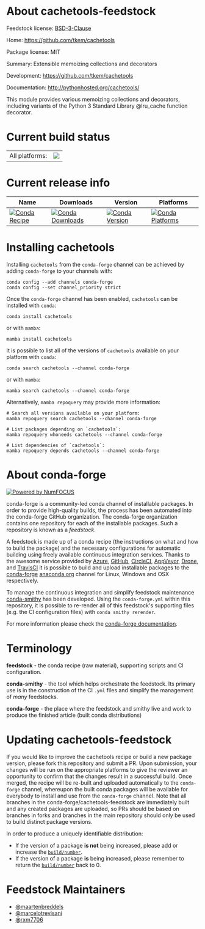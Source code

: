 About cachetools-feedstock
==========================

Feedstock license: [BSD-3-Clause](https://github.com/conda-forge/cachetools-feedstock/blob/main/LICENSE.txt)

Home: https://github.com/tkem/cachetools

Package license: MIT

Summary: Extensible memoizing collections and decorators

Development: https://github.com/tkem/cachetools

Documentation: http://pythonhosted.org/cachetools/

This module provides various memoizing collections and decorators, including variants of the Python 3 Standard Library @lru_cache function decorator.


Current build status
====================


<table><tr><td>All platforms:</td>
    <td>
      <a href="https://dev.azure.com/conda-forge/feedstock-builds/_build/latest?definitionId=3775&branchName=main">
        <img src="https://dev.azure.com/conda-forge/feedstock-builds/_apis/build/status/cachetools-feedstock?branchName=main">
      </a>
    </td>
  </tr>
</table>

Current release info
====================

| Name | Downloads | Version | Platforms |
| --- | --- | --- | --- |
| [![Conda Recipe](https://img.shields.io/badge/recipe-cachetools-green.svg)](https://anaconda.org/conda-forge/cachetools) | [![Conda Downloads](https://img.shields.io/conda/dn/conda-forge/cachetools.svg)](https://anaconda.org/conda-forge/cachetools) | [![Conda Version](https://img.shields.io/conda/vn/conda-forge/cachetools.svg)](https://anaconda.org/conda-forge/cachetools) | [![Conda Platforms](https://img.shields.io/conda/pn/conda-forge/cachetools.svg)](https://anaconda.org/conda-forge/cachetools) |

Installing cachetools
=====================

Installing `cachetools` from the `conda-forge` channel can be achieved by adding `conda-forge` to your channels with:

```
conda config --add channels conda-forge
conda config --set channel_priority strict
```

Once the `conda-forge` channel has been enabled, `cachetools` can be installed with `conda`:

```
conda install cachetools
```

or with `mamba`:

```
mamba install cachetools
```

It is possible to list all of the versions of `cachetools` available on your platform with `conda`:

```
conda search cachetools --channel conda-forge
```

or with `mamba`:

```
mamba search cachetools --channel conda-forge
```

Alternatively, `mamba repoquery` may provide more information:

```
# Search all versions available on your platform:
mamba repoquery search cachetools --channel conda-forge

# List packages depending on `cachetools`:
mamba repoquery whoneeds cachetools --channel conda-forge

# List dependencies of `cachetools`:
mamba repoquery depends cachetools --channel conda-forge
```


About conda-forge
=================

[![Powered by
NumFOCUS](https://img.shields.io/badge/powered%20by-NumFOCUS-orange.svg?style=flat&colorA=E1523D&colorB=007D8A)](https://numfocus.org)

conda-forge is a community-led conda channel of installable packages.
In order to provide high-quality builds, the process has been automated into the
conda-forge GitHub organization. The conda-forge organization contains one repository
for each of the installable packages. Such a repository is known as a *feedstock*.

A feedstock is made up of a conda recipe (the instructions on what and how to build
the package) and the necessary configurations for automatic building using freely
available continuous integration services. Thanks to the awesome service provided by
[Azure](https://azure.microsoft.com/en-us/services/devops/), [GitHub](https://github.com/),
[CircleCI](https://circleci.com/), [AppVeyor](https://www.appveyor.com/),
[Drone](https://cloud.drone.io/welcome), and [TravisCI](https://travis-ci.com/)
it is possible to build and upload installable packages to the
[conda-forge](https://anaconda.org/conda-forge) [anaconda.org](https://anaconda.org/)
channel for Linux, Windows and OSX respectively.

To manage the continuous integration and simplify feedstock maintenance
[conda-smithy](https://github.com/conda-forge/conda-smithy) has been developed.
Using the ``conda-forge.yml`` within this repository, it is possible to re-render all of
this feedstock's supporting files (e.g. the CI configuration files) with ``conda smithy rerender``.

For more information please check the [conda-forge documentation](https://conda-forge.org/docs/).

Terminology
===========

**feedstock** - the conda recipe (raw material), supporting scripts and CI configuration.

**conda-smithy** - the tool which helps orchestrate the feedstock.
                   Its primary use is in the construction of the CI ``.yml`` files
                   and simplify the management of *many* feedstocks.

**conda-forge** - the place where the feedstock and smithy live and work to
                  produce the finished article (built conda distributions)


Updating cachetools-feedstock
=============================

If you would like to improve the cachetools recipe or build a new
package version, please fork this repository and submit a PR. Upon submission,
your changes will be run on the appropriate platforms to give the reviewer an
opportunity to confirm that the changes result in a successful build. Once
merged, the recipe will be re-built and uploaded automatically to the
`conda-forge` channel, whereupon the built conda packages will be available for
everybody to install and use from the `conda-forge` channel.
Note that all branches in the conda-forge/cachetools-feedstock are
immediately built and any created packages are uploaded, so PRs should be based
on branches in forks and branches in the main repository should only be used to
build distinct package versions.

In order to produce a uniquely identifiable distribution:
 * If the version of a package **is not** being increased, please add or increase
   the [``build/number``](https://docs.conda.io/projects/conda-build/en/latest/resources/define-metadata.html#build-number-and-string).
 * If the version of a package **is** being increased, please remember to return
   the [``build/number``](https://docs.conda.io/projects/conda-build/en/latest/resources/define-metadata.html#build-number-and-string)
   back to 0.

Feedstock Maintainers
=====================

* [@maartenbreddels](https://github.com/maartenbreddels/)
* [@marcelotrevisani](https://github.com/marcelotrevisani/)
* [@rxm7706](https://github.com/rxm7706/)


